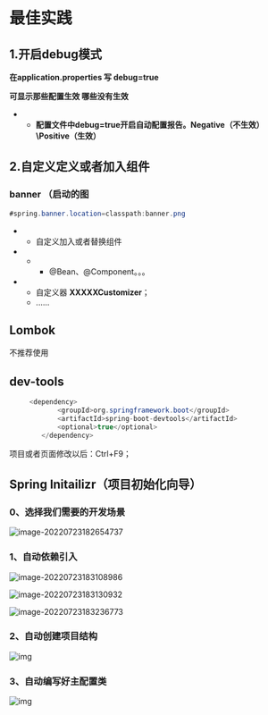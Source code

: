 # 最佳实践

## 1.开启debug模式

**在application.properties 写 debug=true**

**可显示那些配置生效 哪些没有生效**

- - **配置文件中debug=true开启自动配置报告。Negative（不生效）\Positive（生效）**

## 2.自定义定义或者加入组件

### banner  （启动的图

```java
#spring.banner.location=classpath:banner.png
```

- - 自定义加入或者替换组件

- - - @Bean、@Component。。。

- - 自定义器  **XXXXXCustomizer**；
  - ......





## Lombok

不推荐使用

 





## dev-tools

```java
     <dependency>
            <groupId>org.springframework.boot</groupId>
            <artifactId>spring-boot-devtools</artifactId>
            <optional>true</optional>
        </dependency>
```

项目或者页面修改以后：Ctrl+F9；





## Spring Initailizr（项目初始化向导）



### 0、选择我们需要的开发场景

![image-20220723182654737](C:\Users\yn\AppData\Roaming\Typora\typora-user-images\image-20220723182654737.png)





### 1、自动依赖引入

![image-20220723183108986](C:\Users\yn\AppData\Roaming\Typora\typora-user-images\image-20220723183108986.png)



![image-20220723183130932](C:\Users\yn\AppData\Roaming\Typora\typora-user-images\image-20220723183130932.png)



![image-20220723183236773](C:\Users\yn\AppData\Roaming\Typora\typora-user-images\image-20220723183236773.png)





### 2、自动创建项目结构

![img](https://cdn.nlark.com/yuque/0/2020/png/1354552/1602921758313-5099fe18-4c7b-4417-bf6f-2f40b9028296.png?x-oss-process=image%2Fwatermark%2Ctype_d3F5LW1pY3JvaGVp%2Csize_18%2Ctext_YXRndWlndS5jb20g5bCa56GF6LC3%2Ccolor_FFFFFF%2Cshadow_50%2Ct_80%2Cg_se%2Cx_10%2Cy_10)





### 3、自动编写好主配置类

![img](https://cdn.nlark.com/yuque/0/2020/png/1354552/1602922039074-79e98aad-8158-4113-a7e7-305b57b0a6bf.png?x-oss-process=image%2Fwatermark%2Ctype_d3F5LW1pY3JvaGVp%2Csize_29%2Ctext_YXRndWlndS5jb20g5bCa56GF6LC3%2Ccolor_FFFFFF%2Cshadow_50%2Ct_80%2Cg_se%2Cx_10%2Cy_10)













# 